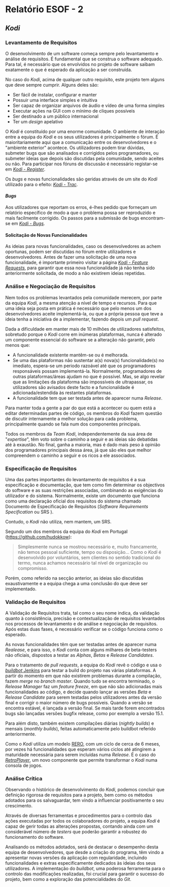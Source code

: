 # Relatório ESOF - 2

## *Kodi*

### Levantamento de Requisitos

  O desenvolvimento de um software começa sempre pelo levantamento e análise de requisitos. É fundamental que se construa o software adequado. Para tal, é necessário que os envolvidos no projeto de software saibam exatamente o que é esperado da aplicação a ser construída.

  No caso do *Kodi*, acima de qualquer outro requisito, este projeto tem alguns que deve sempre cumprir. Alguns deles são:
 * Ser fácil de instalar, configurar e manter
 * Possuir uma interface simples e intuitiva
 * Ser capaz de organizar arquivos de áudio e vídeo de uma forma simples
 * Executar ações na GUI com o mínimo de cliques possíveis
 * Ser destinado a um público internacional
 * Ter um *design* apelativo

O *Kodi* é constituído por uma enorme comunidade. O ambiente de interação entre a equipa do *Kodi* e os seus utilizadores é principalmente o fórum. É maioritariamente aqui que a comunicação entre os desenvolvedores e o "ambiente exterior" acontece. Os utilizadores podem tirar dúvidas, submeter bugs que são analisados e corrigidos pelos programadores, ou submeter ideias que depois são discutidas pela comunidade, sendo aceites ou não. Para participar nos fóruns de discussão é necessário registar-se em [*Kodi* - *Register*](http://forum.kodi.tv/member.php?action=register).

Os *bugs* e novas funcionalidades são geridas através de um site do *Kodi* utilizado para o efeito: [*Kodi* - *Trac*](http://trac.kodi.tv/).


#### *Bugs*

Aos utilizadores que reportam os erros, é-lhes pedido que forneçam um relatório específico de modo a que o problema possa ser reproduzido e mais facilmente corrigido.
Os passos para a submissão de bugs encontram-se em [*Kodi* - *Bugs*](http://kodi.wiki/view/HOW-TO:Submit_a_bug_report).

#### Solicitação de Novas Funcionalidades

As ideias para novas funcionalidades, caso os desenvolvedores as achem oportunas, podem ser discutidas no fórum entre utilizadores e desenvolvedores. Antes de fazer uma solicitação de uma nova funcionalidade, é importante primeiro visitar a página [*Kodi* - *Feature Requests*](http://forum.kodi.tv/forumdisplay.php?fid=9), para garantir que essa nova funcionalidade já não tenha sido anteriormente solicitada, de modo a não existirem ideias repetidas. 


### Análise e Negociação de Requisitos

Nem todos os problemas levantados pela comunidade merecem, por parte da equipa *Kodi*, a mesma atenção a nível de tempo e recursos. Para que uma ideia seja posta em prática é necessário que pelo menos um dos desenvolvedores aceite implementá-la, ou que a própria pessoa que teve a ideia tenha a iniciativa de a implementar, fazendo depois um *pull request*.

Dada a dificuldade em manter mais de 10 milhões de utilizadores satisfeitos, sobretudo porque o *Kodi* corre em inúmeras plataformas, nunca é alterado um componente essencial do software se a alteração não garantir, pelo menos que:
 * A funcionalidade existente mantêm-se ou é melhorada.
 * Se uma das plataformas não sustentar a(s) nova(s) funcionalidade(s) no imediato, espera-se um periodo razoável até que os programadores responsáveis possam implementá-la. Normalmente, programadores de outras plataformas/áreas ajudam no que é possível. Mas, se algo revelar que as limitações da plataforma são impossíveis de ultrapassar, os utilizadores são avisados deste facto e a funcionalidade é adicionada/estendida às restantes plataformas.
 * A funcionalidade tem que ser testada antes de aparecer numa *Release*.

Para manter toda a gente a par do que está a acontecer ou quem está a editar determinadas partes de código, os membros do *Kodi* fazem questão de discutir internamente a melhor solução para cada problema, principalmente quando se fala num dos componentes principais.

Todos os membros da *Team Kodi*, independentemente da sua área de "*expertise*", têm voto sobre o caminho a seguir e as ideias são debatidas até à exaustão. No final, ganha a maioria, mas é dado mais peso à opinião dos programadores principais dessa área, já que são eles que melhor compreendem o caminho a seguir e os ricos a ele associados.

### Especificação de Requisitos

Uma das partes importantes do levantamento de requisitos é a sua especificação e documentação, que tem como fim determinar os objectivos do software e as suas restrições associadas, combinando as exigências do utilizador e do sistema. Normalmente, existe um documento que funciona como uma declaração oficial dos requisitos do sistema chamado Documento de Especificação de Requisitos (*Software Requirements Specification* ou SRS ).

Contudo, o *Kodi* não utiliza, nem mantem, um SRS.

Segundo um dos membros da equipa do *Kodi* em Portugal (https://github.com/hudokkow):
> Simplesmente nunca se mostrou necessário e, muito francamente, não temos pessoal suficiente, tempo ou disposição... Como o *Kodi* é desenvolvido por voluntários, sem clientes no sentido tradicional do termo, nunca achamos necessário tal nível de organização ou compromisso.

Porém, como referido na secção anterior, as ideias são discutidas exaustivamente e a equipa chega a uma conclusão do que deve ser implementado.

### Validação de Requisitos

A Validação de Requisitos trata, tal como o seu nome indica, da validação quanto à consistência, precisão e contextualização de requisitos levantados nos processos de levantamento e de análise e negociação de requisitos. Após estas duas fases, é necessário verificar se o código funciona como o esperado.

As novas funcionalidades têm que ser testadas antes de aparecer numa *Realease*, e para isso, o *Kodi* conta com alguns milhares de beta-testers não oficiais, dispostos a testar as *Alphas*, *Betas* e *Release Candidates*. 

Para o tratamento de *pull requests*, a equipa do *Kodi* revê o código e usa o [*buildbot* Jenkins](http://jenkins.kodi.tv/) para testar a build do projeto nas várias plataformas. A partir do momento em que não existirem problemas durante a compilação, fazem *merge* no *branch master*. Quando tudo se encontra terminado, o *Release Manager* faz um *feature freeze*, em que não são adicionadas mais funcionalidades ao código, e decide quando lançar as versões *Beta* e *Release Candidate* para serem testadas pelos utilizadores antes da versão final e corrigir o maior número de bugs possíveis. Quando a versão se encontra estável, é lançada a versão final. Se mais tarde forem encontrados bugs são lançadas versões bugfix release, como por exemplo a versão 15.1.

Para além disto, também existem compilações diárias (*nightly builds*) e mensais (*monthly builds*), feitas automaticamente pelo buildbot referido anteriormente.

Como o *Kodi* utiliza um modelo [RERO](https://en.wikipedia.org/wiki/Release_early,_release_often), com um ciclo de cerca de 6 meses, por vezes há funcionalidades que esperam vários ciclos até atingirem a maturidade necessária para serem incluídas numa *Release*. É o caso do [*RetroPlayer*](http://forum.kodi.tv/forumdisplay.php?fid=194), um novo componente que permite transformar o *Kodi* numa consola de jogos.


### Análise Crítica

Observando o histórico de desenvolvimento do *Kodi*, podemos concluir que definição rigorosa de requisitos para a projeto, bem como os métodos adotados para os salvaguardar, tem vindo a influenciar positivamente o seu crescimento.

Através de diversas ferramentas e procedimentos para o controlo das ações executadas por todos os colaboradores do projeto, a equipa *Kodi* é capaz de gerir todas as alterações propostas, contando ainda com um considerável número de *testers* que poderão garantir a robustez do funcionamento do software.

Analisando os métodos adotados, será de destacar o desempenho desta equipa de desenvolvedores, que desde a criação do programa, têm vindo a apresentar novas versões da aplicação com regularidade, incluindo funcionalidades e extras especificamente dedicados às ideias dos seus utilizadores. A implementação do *buildbot*, uma poderosa ferramenta para o controlo das modificações realizadas, foi crucial para garantir o sucesso do projeto, bem como a exploração das potencialidades do *Git*.
